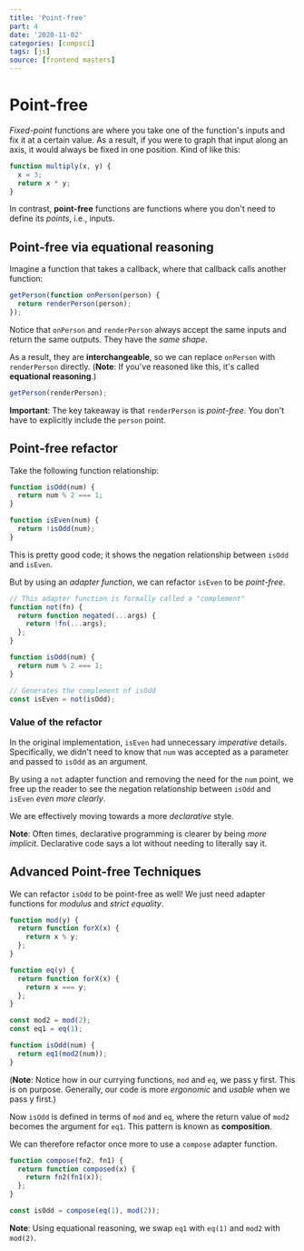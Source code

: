 ```yaml
---
title: 'Point-free'
part: 4
date: '2020-11-02'
categories: [compsci]
tags: [js]
source: [frontend masters]
---
```


# Point-free

_Fixed-point_ functions are where you take one of the function's inputs and fix it at a certain value. As a result, if you were to graph that input along an axis, it would always be fixed in one position. Kind of like this:

```js
function multiply(x, y) {
  x = 3;
  return x * y;
}
```

In contrast, **point-free** functions are functions where you don't need to define its _points_, i.e., inputs.

## Point-free via equational reasoning

Imagine a function that takes a callback, where that callback calls another function:

```js
getPerson(function onPerson(person) {
  return renderPerson(person);
});
```

Notice that `onPerson` and `renderPerson` always accept the same inputs and return the same outputs. They have the _same shape_.

As a result, they are **interchangeable**, so we can replace `onPerson` with `renderPerson` directly. (**Note**: If you've reasoned like this, it's called **equational reasoning**.)

```js
getPerson(renderPerson);
```

**Important**: The key takeaway is that `renderPerson` is _point-free_. You don't have to explicitly include the `person` point.

## Point-free refactor

Take the following function relationship:

```js
function isOdd(num) {
  return num % 2 === 1;
}

function isEven(num) {
  return !isOdd(num);
}
```

This is pretty good code; it shows the negation relationship between `isOdd` and `isEven`.

But by using an _adapter function_, we can refactor `isEven` to be _point-free_.

```js
// This adapter function is formally called a "complement"
function not(fn) {
  return function negated(...args) {
    return !fn(...args);
  };
}

function isOdd(num) {
  return num % 2 === 1;
}

// Generates the complement of isOdd
const isEven = not(isOdd);
```

### Value of the refactor

In the original implementation, `isEven` had unnecessary _imperative_ details. Specifically, we didn't need to know that `num` was accepted as a parameter and passed to `isOdd` as an argument.

By using a `not` adapter function and removing the need for the `num` point, we free up the reader to see the negation relationship between `isOdd` and `isEven` _even more clearly_.

We are effectively moving towards a more _declarative_ style.

**Note**: Often times, declarative programming is clearer by being _more implicit_. Declarative code says a lot without needing to literally say it.

## Advanced Point-free Techniques

We can refactor `isOdd` to be point-free as well! We just need adapter functions for _modulus_ and _strict equality_.

```js
function mod(y) {
  return function forX(x) {
    return x % y;
  };
}

function eq(y) {
  return function forX(x) {
    return x === y;
  };
}

const mod2 = mod(2);
const eq1 = eq(1);

function isOdd(num) {
  return eq1(mod2(num));
}
```

(**Note**: Notice how in our currying functions, `mod` and `eq`, we pass y first. This is on purpose. Generally, our code is more _ergonomic_ and _usable_ when we pass y first.)

Now `isOdd` is defined in terms of `mod` and `eq`, where the return value of `mod2` becomes the argument for `eq1`. This pattern is known as **composition**.

We can therefore refactor once more to use a `compose` adapter function.

```js
function compose(fn2, fn1) {
  return function composed(x) {
    return fn2(fn1(x));
  };
}

const isOdd = compose(eq(1), mod(2));
```

**Note**: Using equational reasoning, we swap `eq1` with `eq(1)` and `mod2` with `mod(2)`.
